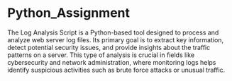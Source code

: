# Python_Assignment

The Log Analysis Script is a Python-based tool designed to process and analyze web server log files. Its primary goal is to extract key information, detect potential security issues, and provide insights about the traffic patterns on a server. This type of analysis is crucial in fields like cybersecurity and network administration, where monitoring logs helps identify suspicious activities such as brute force attacks or unusual traffic.
